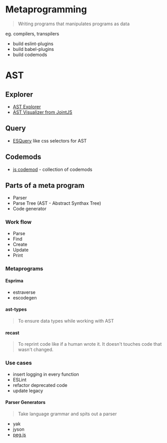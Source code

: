 # Metaprogramming

> Writing programs that manipulates programs as data

eg. compilers, transpilers

- build eslint-plugins
- build babel-plugins
- build codemods

# AST

## Explorer

- [AST Explorer](https://astexplorer.net/)
- [AST Visualizer from JointJS](http://resources.jointjs.com/demos/javascript-ast)

## Query

- [ESQuery](https://github.com/estools/esquery) like css selectors for AST

## Codemods

- [js codemod](https://github.com/cpojer/js-codemod) - collection of codemods

## Parts of a meta program

- Parser
- Parse Tree (AST - Abstract Synthax Tree)
- Code generator

### Work flow
- Parse
- Find
- Create
- Update
- Print

### Metaprograms
#### Esprima
- estraverse
- escodegen

#### ast-types
> To ensure data types while working with AST

#### recast

> To reprint code like if a human wrote it.
> It doesn't touches code that wasn't changed.



### Use cases

- insert logging in every function
- ESLint
- refactor deprecated code
- update legacy

#### Parser Generators
> Take language grammar and spits out a parser

- yak
- jyson
- [peg.js](http://pegjs.org/) 
